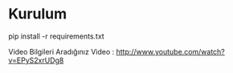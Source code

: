 # Kurulum

pip install -r requirements.txt

Video Bilgileri
Aradığınız Video : http://www.youtube.com/watch?v=EPyS2xrUDg8